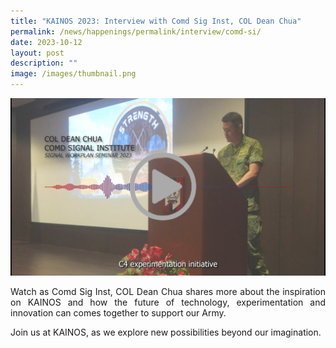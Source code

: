 ```yaml
---
title: "KAINOS 2023: Interview with Comd Sig Inst, COL Dean Chua"
permalink: /news/happenings/permalink/interview/comd-si/
date: 2023-10-12
layout: post
description: ""
image: /images/thumbnail.png
---
```

[![](/images/thumbnail.png)](/images/Comd-SI.mp4)

<p style="text-align: justify;">Watch as Comd Sig Inst, COL Dean Chua shares more about the inspiration on KAINOS and how the future of technology, experimentation and innovation can comes together to support our Army.</p>

<p style="text-align: justify;">Join us at KAINOS, as we explore new possibilities beyond our imagination.</p>